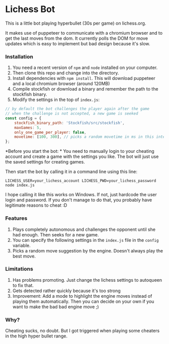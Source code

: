 # Lichess Bot

This is a little bot playing hyperbullet (30s per game) on lichess.org.

It makes use of puppeteer to communicate with a chromium browser and to get the last moves from the dom. It currently polls the DOM for move updates which is easy to implement but bad design because it's slow.

### Installation

1. You need a recent version of `npm` and `node` installed on your computer.
2. Then clone this repo and change into the directory.
3. Install dependencies with `npm install`. This will download puppeteer and a local chromium browser (around 120MB)
3. Compile stockfish or download a binary and remember the path to the stockfish binary.
4. Modify the settings in the top of `index.js`:

```js
// by default the bot challenges the player again after the game
// when the challenge is not accepted, a new game is seeked
const config = {
    stockfish_binary_path: 'Stockfish/src/stockfish',
    maxGames: 5,
    only_one_game_per_player: false,
    movetime: [100, 300], // picks a random movetime in ms in this interval
};
```

*Before you start the bot: * You need to manually login to your cheating account and create a game with the settings you like. The bot will just use the saved settings for creating games.

Then start the bot by calling it in a command line using this line:

```
LICHESS_USER=your_lichess_account LICHESS_PWD=your_lichess_password node index.js
```

I hope calling it like this works on Windows. If not, just hardcode the user login and password. If you don't manage to do that, you probably have legitimate reasons to cheat :D

### Features

1. Plays completely autonomous and challenges the opponent until she had enough. Then seeks for a new game.
2. You can specify the following settings in the `index.js` file in the `config` variable.
3. Picks a random move suggestion by the engine. Doesn't always play the best move.

### Limitations

1. Has problems promoting. Just change the lichess settings to autoqueen to fix that.
2. Gets detected rather quickly because it's too strong
3. Improvement: Add a mode to highlight the engine moves instead of playing them automatically. Then you can decide on your own if you want to make the bad bad engine move ;)

### Why?

Cheating sucks, no doubt. But I got triggered when playing some cheaters in the high hyper bullet range.


